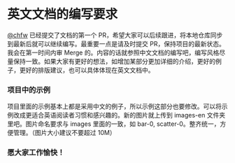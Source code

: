 # 英文文档的编写要求

[@chfw](https://github.com/chfw) 已经提交了文档的第一个 PR，希望大家可以后续跟进，将本地仓库同步到最新后就可以继续编写。最重要一点是请及时提交 PR，保持项目的最新状态。我会在第一时间内审 Merge 的。内容的话就参照中文文档的编写吧，编写风格尽量保持一致。如果大家有更好的想法，如增加某部分更加详细的介绍，更好的例子，更好的排版建议，也可以具体体现在英文文档中。

### 项目中的示例
项目里面的示例基本上都是采用中文的例子，所以示例这部分也要修改。可以将示例改成更适合英语阅读者习惯和感兴趣的。新的图片就上传到 images-en 文件夹里吧。图片命名要求与 images 里面的一致，如 bar-0, scatter-0。整齐统一，方便管理。（图片大小建议不要超过 10M）

### 愿大家工作愉快！

